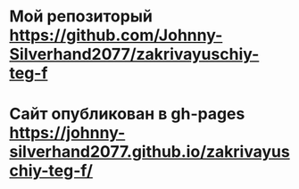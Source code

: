 # Мой репозиторый https://github.com/Johnny-Silverhand2077/zakrivayuschiy-teg-f
# Сайт опубликован в gh-pages https://johnny-silverhand2077.github.io/zakrivayuschiy-teg-f/